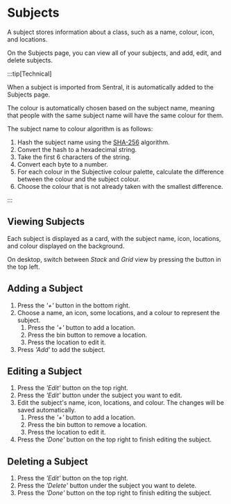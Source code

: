 # Subjects

A subject stores information about a class, such as a name, colour, icon, and locations.

On the Subjects page, you can view all of your subjects, and add, edit, and delete subjects.

:::tip[Technical]

When a subject is imported from Sentral, it is automatically added to the Subjects page.

The colour is automatically chosen based on the subject name, meaning that people with the same subject name will have the same colour for them.

The subject name to colour algorithm is as follows:

1. Hash the subject name using the [SHA-256](https://en.wikipedia.org/wiki/SHA-2) algorithm.
2. Convert the hash to a hexadecimal string.
3. Take the first 6 characters of the string.
4. Convert each byte to a number.
5. For each colour in the Subjective colour palette, calculate the difference between the colour and the subject colour.
6. Choose the colour that is not already taken with the smallest difference.

:::

## Viewing Subjects

Each subject is displayed as a card, with the subject name, icon, locations, and colour displayed on the background.

On desktop, switch between *Stack* and *Grid* view by pressing the button in the top left.

## Adding a Subject

1. Press the *'+'* button in the bottom right.
2. Choose a name, an icon, some locations, and a colour to represent the subject.
    1. Press the *'+'* button to add a location.
    2. Press the bin button to remove a location.
    3. Press the location to edit it.
3. Press *'Add'* to add the subject.

## Editing a Subject

1. Press the *'Edit'* button on the top right.
2. Press the *'Edit'* button under the subject you want to edit.
3. Edit the subject's name, icon, locations, and colour. The changes will be saved automatically.
    1. Press the *'+'* button to add a location.
    2. Press the bin button to remove a location.
    3. Press the location to edit it.
4. Press the *'Done'* button on the top right to finish editing the subject.

## Deleting a Subject

1. Press the *'Edit'* button on the top right.
2. Press the *'Delete'* button under the subject you want to delete.
3. Press the *'Done'* button on the top right to finish editing the subject.
